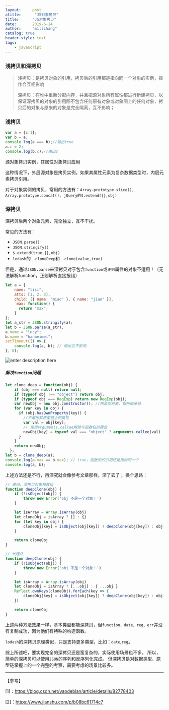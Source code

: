 ```yaml
---
layout:     post
atitle:      "JS对象拷贝"
title:      "JS对象拷贝"
date:       2019-6-14
author:     "millzhang"
catalog: true
header-style: text
tags:
    - javascript
---
```


### 浅拷贝和深拷贝

> 浅拷贝：是拷贝对象的引用，拷贝后的引用都是指向同一个对象的实例，操作会互相影响
> 
> 深拷贝：在堆中重新分配内存，并且把源对象所有属性都进行新建拷贝，以保证深拷贝的对象的引用图不包含任何原有对象或对象图上的任何对象，拷贝后的对象与原来的对象是完全隔离，互不影响；

### 浅拷贝

```js
var a = {c:1};
var b = a;
console.log(a === b);//输出true
a.c = 2;
console.log(b.c);//输出2
```
源对象拷贝实例，其属性对象拷贝应用

这种情况下，外层源对象是拷贝实例，如果其属性元素为复杂数据类型时，内层元素拷贝引用。

对于对象实例的拷贝，常用的方法有：`Array.prototype.slice(), Array.prototype.concat(), jQuery的$.extend({},obj)`

### 深拷贝

深拷贝后两个对象元素，完全独立，互不干扰。

常见的方法有：

- `JSON.parse()`
- `JSON.stringify()`
- `$.extend(true,{},obj)`
- `lodash`的`_.cloneDeep`和`_.clone(value,true)`

但是，通过`JSON.parse`来深拷贝对于包含`function`或`正则`属性的对象不适用！（无法解析function，正则解析直接报错）

```js
let a = {
	name: "lisi",
	atts: [1, 2, 3],
	child: [{ name: "miao" }, { name: "jiao" }],
	 max: function() {
	  return "max";
	}
};
let a_str = JSON.stringify(a);
let b = JSON.parse(a_str);
a.name = "lucy";
b.name = "hanmeimei";
setTimeout(() => {
	console.log(a, b); // 输出互不影响
}, 0);
```
![enter description here](http://pt2rm5f05.bkt.clouddn.com/story20196/6d733333dadcba31c79d5b5188095792.png)


#####  解决`function`问题

```js
let clone_deep = function(obj) {
	if (obj === null) return null;
	if (typeof obj !== "object") return obj;
	if (typeof obj === RegExp) return new RegExp(obj);
	var newObj = new obj.constructor(); //构造空对象，保持继承链
	for (var key in obj) {
	  if (obj.hasOwnProperty(key)) {
		//不遍历其原型链上的属性
		var val = obj[key];
		// 使用arguments.callee解除与函数名的耦合
		newObj[key] = typeof val === "object" ? arguments.callee(val) : val;
	  }
	}
	return newObj;
  };
let b = clone_deep(a);
console.log(a.max == b.max); // true，函数的的引用还是指向同一个
console.log(a, b);
```

上述方法还是不行，再深究就会像参考文章那样，深了去了；
换个思路：

```js
// 递归，深拷贝对象和数组
function deepClone(obj) {
    if (!isObject(obj)) {
        throw new Error('obj 不是一个对象！')
    }

    let isArray = Array.isArray(obj)
    let cloneObj = isArray ? [] : {}
    for (let key in obj) {
        cloneObj[key] = isObject(obj[key]) ? deepClone(obj[key]) : obj[key]
    }

    return cloneObj
}

// 代理法
function deepClone(obj) {
    if (!isObject(obj)) {
        throw new Error('obj 不是一个对象！')
    }

    let isArray = Array.isArray(obj)
    let cloneObj = isArray ? [...obj] : { ...obj }
    Reflect.ownKeys(cloneObj).forEach(key => {
        cloneObj[key] = isObject(obj[key]) ? deepClone(obj[key]) : obj[key]
    })

    return cloneObj
}
```
上述两种方法效果一样，基本类型都能深拷贝，但`function、date、reg、err`并没有复制成功，因为他们有特殊的构造函数。

`lodash`的深拷贝原理类似，只是支持更多类型，比如：`date`,`reg`。

综上所述吧，要实现完全的深拷贝还是蛮复杂的，实际使用场景也不多。
所以，简单的深拷贝可以使用`JSON`的序列和反序列化完成。
但深拷贝是对数据类型、原型链掌握上的一个完整的考察，需要考虑的场景比较多。



----------

【参考】

[1]：https://blog.csdn.net/yaodebian/article/details/82778403

[2]：https://www.jianshu.com/p/b08bc61714c7